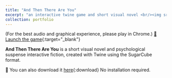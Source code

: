 ```yaml
---
title: "And Then There Are You"
excerpt: "an interactive twine game and short visual novel <br/><img src='/images/twine.png'>"
collection: portfolio
---
```

(For the best audio and graphical experience, please play in Chrome.) 
[🌚Launch the game](/Portfolio/_pages/And%20Then%20There%20Are%20You.html){:target="_blank"}

**And Then There Are You** is a short visual novel and psychological suspense interactive fiction, created with Twine using the SugarCube format.

🌚 You can also download it [here](https://pers-0.github.io/Portfolio/_pages/And%20Then%20There%20Are%20You.html){:download}
No installation required.
